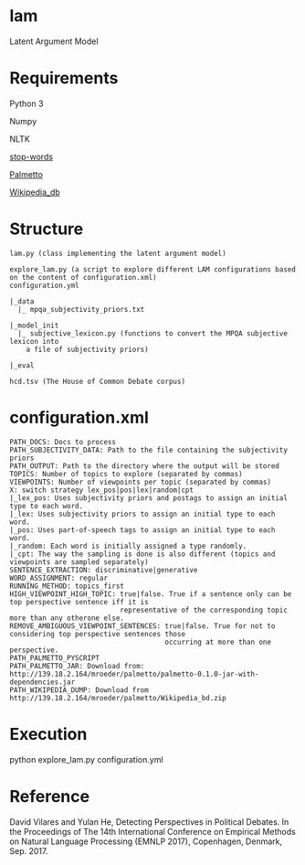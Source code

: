 # lam
Latent Argument Model

# Requirements

Python 3

Numpy

NLTK

[stop-words](https://pypi.python.org/pypi/stop-words)

[Palmetto](http://139.18.2.164/mroeder/palmetto/palmetto-0.1.0-jar-with-dependencies.jar)

[Wikipedia_db](http://139.18.2.164/mroeder/palmetto/Wikipedia_bd.zip)

# Structure


    lam.py (class implementing the latent argument model)

    explore_lam.py (a script to explore different LAM configurations based on the content of configuration.xml)
    configuration.yml
    
    |_data
      |_ mpqa_subjectivity_priors.txt
      
    |_model_init
      |_ subjective_lexicon.py (functions to convert the MPQA subjective lexicon into
        a file of subjectivity priors)
        
    |_eval
    
    hcd.tsv (The House of Common Debate corpus)
    
# configuration.xml

	PATH_DOCS: Docs to process
	PATH_SUBJECTIVITY_DATA: Path to the file containing the subjectivity priors
	PATH_OUTPUT: Path to the directory where the output will be stored
	TOPICS: Number of topics to explore (separated by commas)
	VIEWPOINTS: Number of viewpoints per topic (separated by commas)
	X: switch strategy lex_pos|pos|lex|random|cpt
	|_lex_pos: Uses subjectivity priors and postags to assign an initial type to each word.
	|_lex: Uses subjectivity priors to assign an initial type to each word.
	|_pos: Uses part-of-speech tags to assign an initial type to each word.
	|_random: Each word is initially assigned a type randomly.
	|_cpt: The way the sampling is done is also different (topics and viewpoints are sampled separately)
	SENTENCE_EXTRACTION: discriminative|generative
    WORD_ASSIGNMENT: regular
	RUNNING_METHOD: topics_first
	HIGH_VIEWPOINT_HIGH_TOPIC: true|false. True if a sentence only can be top perspective sentence iff it is 
                               representative of the corresponding topic more than any otherone else.
    REMOVE_AMBIGUOUS_VIEWPOINT_SENTENCES: true|false. True for not to considering top perspective sentences those
                                          occurring at more than one perspective.
	PATH_PALMETTO_PYSCRIPT
	PATH_PALMETTO_JAR: Download from: http://139.18.2.164/mroeder/palmetto/palmetto-0.1.0-jar-with-dependencies.jar
    PATH_WIKIPEDIA_DUMP: Download from http://139.18.2.164/mroeder/palmetto/Wikipedia_bd.zip

# Execution

python explore_lam.py configuration.yml

# Reference

David Vilares and Yulan He, Detecting Perspectives in Political Debates. In the Proceedings of The 14th International Conference on Empirical Methods on Natural Language Processing (EMNLP 2017), Copenhagen, Denmark, Sep. 2017.
